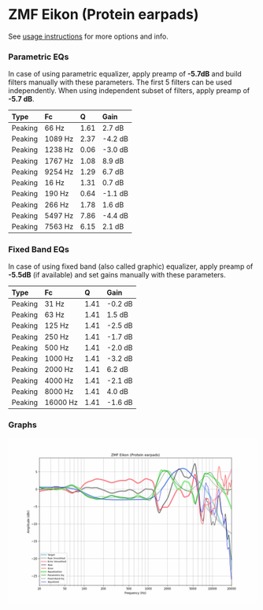 # ZMF Eikon (Protein earpads)
See [usage instructions](https://github.com/jaakkopasanen/AutoEq#usage) for more options and info.

### Parametric EQs
In case of using parametric equalizer, apply preamp of **-5.7dB** and build filters manually
with these parameters. The first 5 filters can be used independently.
When using independent subset of filters, apply preamp of **-5.7 dB**.

| Type    | Fc      |    Q | Gain    |
|:--------|:--------|:-----|:--------|
| Peaking | 66 Hz   | 1.61 | 2.7 dB  |
| Peaking | 1089 Hz | 2.37 | -4.2 dB |
| Peaking | 1238 Hz | 0.06 | -3.0 dB |
| Peaking | 1767 Hz | 1.08 | 8.9 dB  |
| Peaking | 9254 Hz | 1.29 | 6.7 dB  |
| Peaking | 16 Hz   | 1.31 | 0.7 dB  |
| Peaking | 190 Hz  | 0.64 | -1.1 dB |
| Peaking | 266 Hz  | 1.78 | 1.6 dB  |
| Peaking | 5497 Hz | 7.86 | -4.4 dB |
| Peaking | 7563 Hz | 6.15 | 2.1 dB  |

### Fixed Band EQs
In case of using fixed band (also called graphic) equalizer, apply preamp of **-5.5dB**
(if available) and set gains manually with these parameters.

| Type    | Fc       |    Q | Gain    |
|:--------|:---------|:-----|:--------|
| Peaking | 31 Hz    | 1.41 | -0.2 dB |
| Peaking | 63 Hz    | 1.41 | 1.5 dB  |
| Peaking | 125 Hz   | 1.41 | -2.5 dB |
| Peaking | 250 Hz   | 1.41 | -1.7 dB |
| Peaking | 500 Hz   | 1.41 | -2.0 dB |
| Peaking | 1000 Hz  | 1.41 | -3.2 dB |
| Peaking | 2000 Hz  | 1.41 | 6.2 dB  |
| Peaking | 4000 Hz  | 1.41 | -2.1 dB |
| Peaking | 8000 Hz  | 1.41 | 4.0 dB  |
| Peaking | 16000 Hz | 1.41 | -1.6 dB |

### Graphs
![](./ZMF%20Eikon%20(Protein%20earpads).png)
